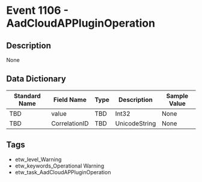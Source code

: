 # Event 1106 - AadCloudAPPluginOperation

## Description
None

## Data Dictionary
|Standard Name|Field Name|Type|Description|Sample Value|
|---|---|---|---|---|
|TBD|value|TBD|Int32|None|None|
|TBD|CorrelationID|TBD|UnicodeString|None|None|

## Tags
* etw_level_Warning
* etw_keywords_Operational Warning
* etw_task_AadCloudAPPluginOperation
